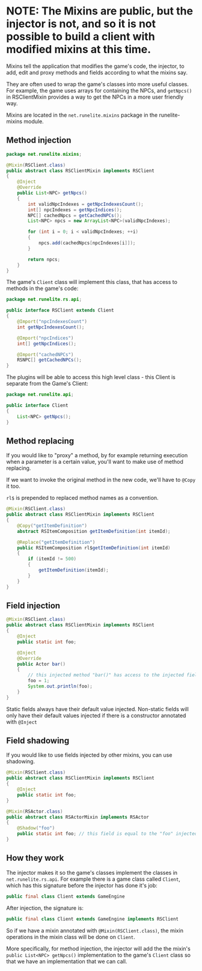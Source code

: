 # NOTE: The Mixins are public, but the injector is not, and so it is not possible to build a client with modified mixins at this time.

Mixins tell the application that modifies the game's code, the injector, to add, edit and proxy methods and fields according to what the mixins say.

They are often used to wrap the game's classes into more useful classes. For example, the game uses arrays for containing the NPCs, and `getNpcs()` in RSClientMixin provides a way to get the NPCs in a more user friendly way.

Mixins are located in the `net.runelite.mixins` package in the runelite-mixins module.

## Method injection
```java
package net.runelite.mixins;

@Mixin(RSClient.class)
public abstract class RSClientMixin implements RSClient
{
	@Inject
	@Override
	public List<NPC> getNpcs()
	{
		int validNpcIndexes = getNpcIndexesCount();
		int[] npcIndexes = getNpcIndices();
		NPC[] cachedNpcs = getCachedNPCs();
		List<NPC> npcs = new ArrayList<NPC>(validNpcIndexes);

		for (int i = 0; i < validNpcIndexes; ++i)
		{
			npcs.add(cachedNpcs[npcIndexes[i]]);
		}

		return npcs;
	}
}
```

The game's `Client` class will implement this class, that has access to methods in the game's code:

```java
package net.runelite.rs.api;

public interface RSClient extends Client 
{
	@Import("npcIndexesCount")
	int getNpcIndexesCount();

	@Import("npcIndices")
	int[] getNpcIndices();

	@Import("cachedNPCs")
	RSNPC[] getCachedNPCs();
}
```

The plugins will be able to access this high level class - this Client is separate from the Game's Client:

```java
package net.runelite.api;

public interface Client 
{
	List<NPC> getNpcs();
}
```

## Method replacing

If you would like to "proxy" a method, by for example returning execution when a parameter is a certain value, you'll want to make use of method replacing.

If we want to invoke the original method in the new code, we'll have to `@Copy` it too. 

`rl$` is prepended to replaced method names as a convention.

```java
@Mixin(RSClient.class)
public abstract class RSClientMixin implements RSClient
{
	@Copy("getItemDefinition")
	abstract RSItemComposition getItemDefinition(int itemId);

	@Replace("getItemDefinition")
	public RSItemComposition rl$getItemDefinition(int itemId)
	{
		if (itemId != 500)
		{
			getItemDefinition(itemId);
		}
	}
}
```

## Field injection

```java
@Mixin(RSClient.class)
public abstract class RSClientMixin implements RSClient
{
	@Inject
	public static int foo;

    @Inject
	@Override
	public Actor bar()
	{
        // this injected method "bar()" has access to the injected field "foo"
		foo = 1; 
		System.out.println(foo);
    }
}
```

Static fields always have their default value injected. Non-static fields will only have their default values
injected if there is a constructor annotated with `@Inject`

## Field shadowing

If you would like to use fields injected by other mixins, you can use shadowing.

```java
@Mixin(RSClient.class)
public abstract class RSClientMixin implements RSClient
{
	@Inject
	public static int foo;
}
```

```java
@Mixin(RSActor.class)
public abstract class RSActorMixin implements RSActor
{
	@Shadow("foo")
	public static int foo; // this field is equal to the "foo" injected by RSClientMixin
}
```

## How they work

The injector makes it so the game's classes implement the classes in ` net.runelite.rs.api`. For example there is a game class called `Client`, which has this signature before the injector has done it's job:
```java
public final class Client extends GameEngine
``` 
After injection, the signature is:
```java
public final class Client extends GameEngine implements RSClient
``` 

So if we have a mixin annotated with `@Mixin(RSClient.class)`, the mixin operations in the mixin class will be done on  `Client`.

More specifically, for method injection, the injector will add the the mixin's `public List<NPC> getNpcs()` implementation to the game's `Client` class so that we have an implementation that we can call.